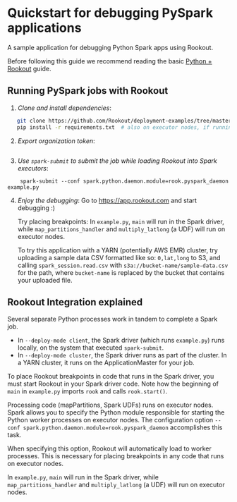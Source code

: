 
# Quickstart for debugging PySpark applications

A sample application for debugging Python Spark apps using Rookout.

Before following this guide we recommend reading the basic [Python + Rookout](https://docs.rookout.com/docs/sdk-setup.html) guide.

## Running PySpark jobs with Rookout

1. *Clone and install dependencies*:
 ```bash
    git clone https://github.com/Rookout/deployment-examples/tree/master/python-spark
    pip install -r requirements.txt  # also on executor nodes, if running in a cluster
```

2. *Export organization token*:
 ```export ROOKOUT_TOKEN=<Your Rookout Token>
```

3. *Use `spark-submit` to submit the job while loading Rookout into Spark executors*:
```
    spark-submit --conf spark.python.daemon.module=rook.pyspark_daemon example.py
```

4. *Enjoy the debugging*:
	Go to https://app.rookout.com and start debugging :)
	
	Try placing breakpoints: In `example.py`, `main` will run in the Spark driver, while `map_partitions_handler` and `multiply_latlong` (a UDF) 
will run on executor nodes.

    To try this application with a YARN (potentially AWS EMR) cluster, try uploading a sample data CSV formatted like so:
    ```0,lat,long```
    to S3, and calling `spark_session.read.csv` with `s3a://bucket-name/sample-data.csv` for the path, where `bucket-name` is replaced by the bucket that contains your uploaded file.

## Rookout Integration explained
Several separate Python processes work in tandem to complete a Spark job.
- In `--deploy-mode client`, the Spark driver (which runs `example.py`) runs locally, on the system that executed `spark-submit`.
- In `--deploy-mode cluster`, the Spark driver runs as part of the cluster. In a YARN cluster, it runs on the ApplicationMaster for your job.

To place Rookout breakpoints in code that runs in the Spark driver, you must start Rookout in your Spark driver code. Note how the beginning of `main` in `example.py` imports `rook` and calls `rook.start()`.

Processing code (mapPartitions, Spark UDFs) runs on executor nodes. Spark allows you to specify the Python module
responsible for starting the Python worker processes on executor nodes. The configuration option `--conf spark.python.daemon.module=rook.pyspark_daemon` accomplishes this task.

When specifying this option, Rookout will automatically load to worker processes. This is necessary for placing breakpoints in any code that runs on executor nodes.

In `example.py`, `main` will run in the Spark driver, while `map_partitions_handler` and `multiply_latlong` (a UDF) 
will run on executor nodes.

[Python + Rookout]: https://docs.rookout.com/docs/sdk-setup.html

